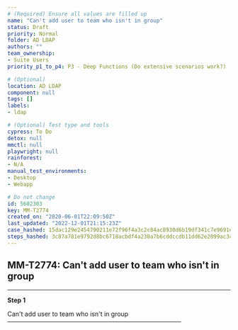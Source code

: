 ```yaml
---
# (Required) Ensure all values are filled up
name: "Can't add user to team who isn't in group"
status: Draft
priority: Normal
folder: AD LDAP
authors: ""
team_ownership: 
- Suite Users
priority_p1_to_p4: P3 - Deep Functions (Do extensive scenarios work?)

# (Optional)
location: AD LDAP
component: null
tags: []
labels: 
- ldap

# (Optional) Test type and tools
cypress: To Do
detox: null
mmctl: null
playwright: null
rainforest: 
- N/A
manual_test_environments: 
- Desktop
- Webapp

# Do not change
id: 5602303
key: MM-T2774
created_on: "2020-06-01T22:09:50Z"
last_updated: "2022-12-01T21:15:23Z"
case_hashed: 15dac129e2454790211e72f96f4a3c2c84ac8930d6b19df341c7e9691e42040f6831ecceb72c81f3a1e279084170b481
steps_hashed: 3c87a781e9792d8bc6718acbdf4a230a7b6cddccdb11dd62e2099ac3c8c9cb9dd8ea12f87589f01eb312020e87e6a9e7
---
```


<!-- (Auto-generated) Based on frontmatter's "key" and "name" -->

## MM-T2774: Can't add user to team who isn't in group

---

**Step 1**

Can't add user to team who isn't in group\
————————————————————————————

